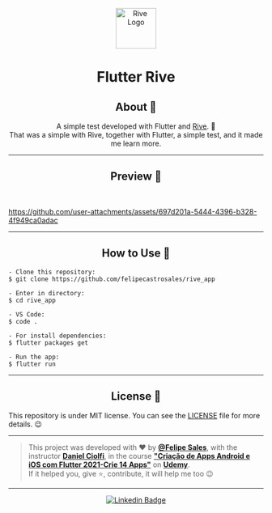  <p align="center">
      <img src="https://user-images.githubusercontent.com/59374587/94874329-1efc8280-0428-11eb-86b1-356c089f3dea.png" width="80px" alt="Rive Logo"/>
</p>

<h1 align="center">Flutter Rive</h1>

<h2 align="center">About 📖</h2>

<p align="center">   
   A simple test developed with Flutter and <a href="https://rive.app/explore/popular/trending/all">Rive</a>. 💙<br>
   That was a simple with Rive, together with Flutter, a simple test, and it made me learn more.
</p>

---

<h2 align="center">Preview 📱</h2><br>

https://github.com/user-attachments/assets/697d201a-5444-4396-b328-4f949ca0adac

---

<h2 align="center">How to Use 🤔</h2>

   ```   
   - Clone this repository:
   $ git clone https://github.com/felipecastrosales/rive_app

   - Enter in directory:
   $ cd rive_app

   - VS Code:
   $ code .

   - For install dependencies:
   $ flutter packages get

   - Run the app: 
   $ flutter run
   ```

---

<h2 align="center">License 📝</h2>

   This repository is under MIT license. You can see the [LICENSE](https://github.com/felipecastrosales/rive_app/blob/master/LICENSE) file for more details. 😉

   ---

   >This project was developed with ❤️ by **[@Felipe Sales](https://www.linkedin.com/in/felipecastrosales/)**, with the instructor **[Daniel Ciolfi](https://linkedin.com/in/danielciolfi)**, in the course  **["Criação de Apps Android e iOS com Flutter 2021-Crie 14 Apps"](https://www.udemy.com/course/curso-completo-flutter-app-android-ios/?referralCode=1355952A966260D40D18)** on **[Udemy](https://www.udemy.com/)**.<br>
   If it helped you, give ⭐, contribute, it will help me too 😉

---

   <div align="center">

   [![Linkedin Badge](https://img.shields.io/badge/-Felipe%20Sales-292929?style=flat-square&logo=Linkedin&logoColor=white&link=https://www.linkedin.com/in/felipecastrosales/)](https://www.linkedin.com/in/felipecastrosales/)

   </div>
